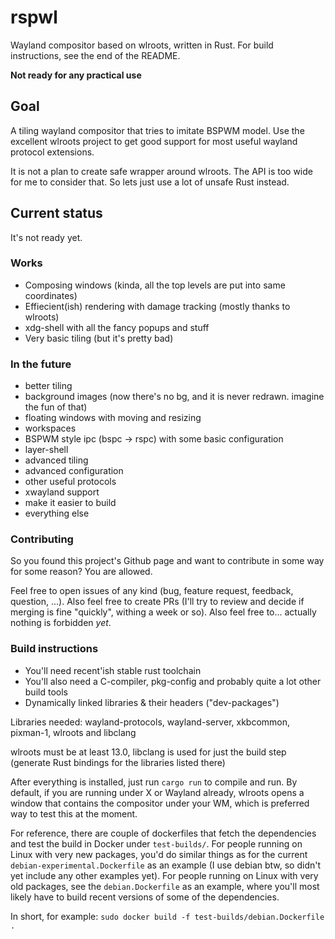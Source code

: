 # rspwl

Wayland compositor based on wlroots, written in Rust. For build instructions, see the end of the README.

**Not ready for any practical use**

## Goal

A tiling wayland compositor that tries to imitate BSPWM model. Use the
excellent wlroots project to get good support for most useful wayland protocol
extensions.

It is not a plan to create safe wrapper around wlroots. The API is too wide for
me to consider that. So lets just use a lot of unsafe Rust instead.

## Current status

It's not ready yet.

### Works
- Composing windows (kinda, all the top levels are put into same coordinates)
- Effiecient(ish) rendering with damage tracking (mostly thanks to wlroots)
- xdg-shell with all the fancy popups and stuff
- Very basic tiling (but it's pretty bad)

### In the future
- better tiling
- background images (now there's no bg, and it is never redrawn. imagine the fun of that)
- floating windows with moving and resizing
- workspaces
- BSPWM style ipc (bspc -> rspc) with some basic configuration
- layer-shell
- advanced tiling
- advanced configuration
- other useful protocols
- xwayland support
- make it easier to build
- everything else

### Contributing

So you found this project's Github page and want to contribute in some way for
some reason? You are allowed.

Feel free to open issues of any kind (bug, feature request, feedback, question,
...). Also feel free to create PRs (I'll try to review and decide if merging is
fine "quickly", withing a week or so). Also feel free to... actually nothing is
forbidden *yet*.

### Build instructions

- You'll need recent'ish stable rust toolchain
- You'll also need a C-compiler, pkg-config and probably quite a lot other build tools
- Dynamically linked libraries & their headers ("dev-packages")

Libraries needed: wayland-protocols, wayland-server, xkbcommon, pixman-1,
wlroots and libclang

wlroots must be at least 13.0, libclang is used for just the build step
(generate Rust bindings for the libraries listed there)

After everything is installed, just run `cargo run` to compile and run. By
default, if you are running under X or Wayland already, wlroots opens a window
that contains the compositor under your WM, which is preferred way to test this
at the moment.

For reference, there are couple of dockerfiles that fetch the dependencies and
test the build in Docker under `test-builds/`. For people running on Linux with
very new packages, you'd do similar things as for the current
`debian-experimental.Dockerfile` as an example (I use debian btw, so didn't yet
include any other examples yet). For people running on Linux with very old
packages, see the `debian.Dockerfile` as an example, where you'll most likely
have to build recent versions of some of the dependencies.

In short, for example: `sudo docker build -f test-builds/debian.Dockerfile .`

